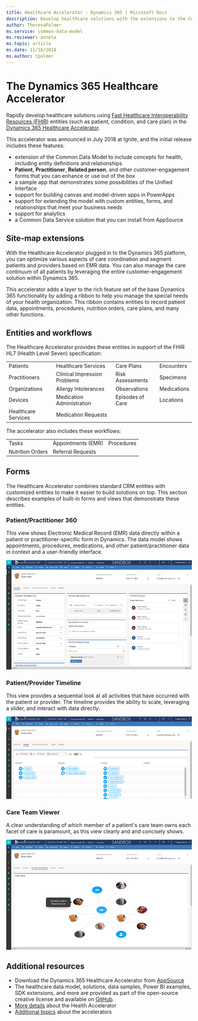 ```yaml
---
title: Healthcare Accelerator - Dynamics 365 | Microsoft Docs
description: Develop healthcare solutions with the extensions to the Common Data Model and built-in forms and views of the Dynamics 365 Healthcare Accelerator.
author: TheresaPalmer
ms.service: common-data-model
ms.reviewer: anneta
ms.topic: article
ms.date: 11/16/2018
ms.author: tpalmer
---
```


# The Dynamics 365 Healthcare Accelerator

Rapidly develop healthcare solutions using [Fast Healthcare Interoperability Resources (FHIR)](https://www.hl7.org/fhir/overview.html) entities (such as patient, condition, and care plan) in the [Dynamics 365 Healthcare Accelerator](https://appsource.microsoft.com/product/dynamics-365/msemr.healthcarecommondatamodel?tab=Overview).

This accelerator was announced in July 2018 at Ignite, and the initial release includes these features:

- extension of the Common Data Model to include concepts for health, including entity definitions and relationships
- **Patient**, **Practitioner**, **Related person**, and other customer-engagement forms that you can enhance or use out of the box
- a sample app that demonstrates some possibilities of the Unified Interface
- support for building canvas and model-driven apps in PowerApps
- support for extending the model with custom entities, forms, and relationships that meet your business needs
- support for analytics
- a Common Data Service solution that you can install from AppSource

## Site-map extensions

With the Healthcare Accelerator plugged in to the Dynamics 365 platform, you can optimize various aspects of care coordination and segment patients and providers based on EMR data. You can also manage the care continuum of all patients by leveraging the entire customer-engagement solution within Dynamics 365.

This accelerator adds a layer to the rich feature set of the base Dynamics 365 functionality by adding a ribbon to help you manage the special needs of your health organization. This ribbon contains entities to record patient data, appointments, procedures, nutrition orders, care plans, and many other functions.

## Entities and workflows

The Healthcare Accelerator provides these entities in support of the FHIR HL7 (Health Level Seven) specification:

| | | | |
| ------- | -----------------|------------------| ------------|
| Patients | Healthcare Services | Care Plans | Encounters |
|Practitioners | Clinical Impression Problems | Risk Assessments |Specimens|
|Organizations | Allergy Intolerances | Observations |Medications |
|Devices | Medication Administration | Episodes of Care |Locations |
| Healthcare Services | Medication Requests | | |

The accelerator also includes these workflows:

| | | |
| ------- | -----------------|------------------|
|Tasks | Appointments (EMR) | Procedures|
|Nutrition Orders | Referral Requests |

## Forms

The Healthcare Accelerator combines standard CRM entities with customized entities to make it easier to build solutions on top. This section describes examples of built-in forms and views that demonstrate these entities.

### Patient/Practitioner 360

This view shows Electronic Medical Record (EMR) data directly within a patient or practitioner-specific form in Dynamics. The data model shows appointments, procedures, medications, and other patient/practitioner data in context and a user-friendly interface.

![Patient Practitioner 360](media/health-patientpractitioner.png)

### Patient/Provider Timeline

This view provides a sequential look at all activities that have occurred with the patient or provider. The timeline provides the ability to scale, leveraging a slider, and interact with data directly.

![Patient Provider Timeline](media/health-timeline.png)

### Care Team Viewer

A clear understanding of which member of a patient's care team owns each facet of care is paramount, as this view clearly and and concisely shows.

![Care Team Viewer ](media/health-careteam.png)

## Additional resources

- Download the Dynamics 365 Healthcare Accelerator from [AppSource](https://appsource.microsoft.com/product/dynamics-365/msemr.healthcarecommondatamodel?tab=Overview)
- The healthcare data model, solutions, data samples, Power BI examples, SDK extensions, and more are provided as part of the open-source creative license and available on [GitHub](https://github.com/Microsoft/Dynamics-365-Industry-Accelerators/tree/master/health).
- [More details](https://community.dynamics.com/365/b/healthaccelerator/archive/2018/07/19/dynamics-365-health-accelerator-solution-first-look) about the Health Accelerator
- [Additional topics](https://community.dynamics.com/365/b/dynamics365isvsuccess/archive/2018/08/01/dynamics-365-brings-industry-focus-through-the-microsoft-power-platform-and-solution-accelerators) about the accelerators

